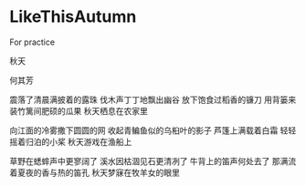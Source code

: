 # LikeThisAutumn
For practice

秋天

何其芳

震落了清晨满披着的露珠
伐木声丁丁地飘出幽谷
放下饱食过稻香的镰刀
用背篓来装竹篱间肥硕的瓜果
秋天栖息在农家里

向江面的冷雾撒下圆圆的网
收起青鳊鱼似的乌桕叶的影子
芦篷上满载着白霜
轻轻摇着归泊的小桨
秋天游戏在渔船上

草野在蟋蟀声中更寥阔了
溪水因枯涸见石更清冽了
牛背上的笛声何处去了
那满流着夏夜的香与热的笛孔
秋天梦寐在牧羊女的眼里